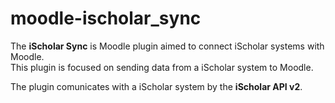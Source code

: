 # moodle-ischolar_sync

The <strong>iScholar Sync</strong> is Moodle plugin aimed to connect iScholar systems with Moodle.
<br/>This plugin is focused on sending data from a iScholar system to Moodle.

The plugin comunicates with a iScholar system by the <strong>iScholar API v2</strong>.
